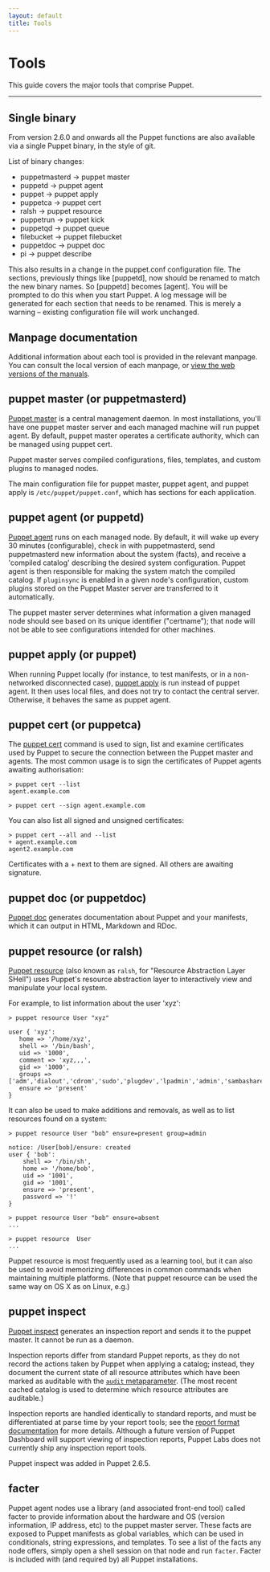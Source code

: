 ```yaml
---
layout: default
title: Tools
---
```


Tools
=====

This guide covers the major tools that comprise Puppet.

* * *

Single binary
-------------

From version 2.6.0 and onwards all the Puppet functions are also available via a single Puppet binary, in the style of git.

List of binary changes:

* puppetmasterd &rarr; puppet master
* puppetd &rarr; puppet agent
* puppet &rarr; puppet apply
* puppetca &rarr; puppet cert
* ralsh &rarr; puppet resource
* puppetrun &rarr; puppet kick
* puppetqd &rarr; puppet queue
* filebucket &rarr; puppet filebucket
* puppetdoc &rarr; puppet doc
* pi &rarr; puppet describe

This also results in a change in the puppet.conf configuration file. The sections, previously things like \[puppetd\], now should be renamed to match the new binary names. So \[puppetd\] becomes \[agent\]. You will be prompted to do this when you start Puppet. A log message will be generated for each section that needs to be renamed. This is merely a warning – existing configuration file will work unchanged.

Manpage documentation
---------------------

Additional information about each tool is provided in the relevant manpage. You can consult the local version of each manpage, or [view the web versions of the manuals](/man/).

puppet master (or puppetmasterd)
--------------------------------

[Puppet master](/man/master.html) is a central management daemon.  In most installations, you'll have one puppet master
server and each managed machine will run puppet agent.   By default, puppet master operates a certificate
authority, which can be managed using puppet cert.

Puppet master serves compiled configurations, files, templates, and custom plugins to managed nodes.

The main configuration file for puppet master, puppet agent, and puppet apply is `/etc/puppet/puppet.conf`,
which has sections for each application.

puppet agent (or puppetd)
-------------------------

[Puppet agent](/man/agent.html) runs on each managed node.   By default, it will wake up every 30 minutes (configurable),
check in with puppetmasterd, send puppetmasterd new information about the system (facts), and receive a 'compiled catalog' describing the desired system configuration. Puppet agent is then responsible for making the system match the compiled catalog. If `pluginsync` is enabled in a given node's configuration, custom plugins stored on the Puppet Master server are transferred to it automatically.

The puppet master server determines what information a given managed node should see based on its unique identifier ("certname"); that node will not be able to see configurations intended for other machines.

puppet apply (or puppet)
------------------------

When running Puppet locally (for instance, to test manifests, or in a non-networked disconnected case), [puppet apply](/man/apply.html) is run instead of puppet agent.  It then uses local files, and does not try to contact the central server.  Otherwise, it behaves the same as puppet agent.

puppet cert (or puppetca)
-------------------------

The [puppet cert](/man/cert.html) command is used to sign, list and examine certificates used by Puppet to secure the connection between the Puppet master and agents.  The most common usage is to sign the certificates of Puppet agents awaiting authorisation:

    > puppet cert --list
    agent.example.com

    > puppet cert --sign agent.example.com

You can also list all signed and unsigned certificates:

    > puppet cert --all and --list
    + agent.example.com
    agent2.example.com

Certificates with a + next to them are signed.  All others are awaiting signature.

puppet doc (or puppetdoc)
-------------------------

[Puppet doc](/man/doc.html) generates documentation about Puppet and your manifests, which it can output in HTML, Markdown and RDoc.

puppet resource (or ralsh)
--------------------------

[Puppet resource](/man/resource.html) (also known as `ralsh`, for "Resource Abstraction Layer SHell") uses Puppet's resource abstraction layer to interactively view and manipulate your local system.

For example, to list information about the user 'xyz':

    > puppet resource User "xyz"

    user { 'xyz':
       home => '/home/xyz',
       shell => '/bin/bash',
       uid => '1000',
       comment => 'xyz,,,',
       gid => '1000',
       groups => ['adm','dialout','cdrom','sudo','plugdev','lpadmin','admin','sambashare','libvirtd'],
       ensure => 'present'
    }

It can also be used to make additions and removals, as well as to list resources found on a system:

    > puppet resource User "bob" ensure=present group=admin

    notice: /User[bob]/ensure: created
    user { 'bob':
        shell => '/bin/sh',
        home => '/home/bob',
        uid => '1001',
        gid => '1001',
        ensure => 'present',
        password => '!'
    }

    > puppet resource User "bob" ensure=absent
    ...

    > puppet resource  User
    ...

Puppet resource is most frequently used as a learning tool, but it can also be used to avoid memorizing differences in common commands when maintaining multiple platforms. (Note that puppet resource can be used the same way on OS X as on Linux, e.g.)

puppet inspect
--------------

[Puppet inspect](/man/inspect.html) generates an inspection report and sends it to the puppet master. It cannot be run as a daemon.

Inspection reports differ from standard Puppet reports, as they do not record the actions taken by Puppet when applying a catalog; instead, they document the current state of all resource attributes which have been marked as auditable with the [`audit` metaparameter](http://docs.puppetlabs.com/references/stable/metaparameter.html#audit). (The most recent cached catalog is used to determine which resource attributes are auditable.)

Inspection reports are handled identically to standard reports, and must be differentiated  at parse time by your report tools; see the [report format documentation](http://projects.puppetlabs.com/projects/puppet/wiki/Report_Format_2) for more details. Although a future version of Puppet Dashboard will support viewing of inspection reports, Puppet Labs does not currently ship any inspection report tools.

Puppet inspect was added in Puppet 2.6.5.

facter
------

Puppet agent nodes use a library (and associated front-end tool) called facter to provide information about the hardware and OS (version information, IP address, etc) to the puppet master server. These facts are exposed to Puppet manifests as global variables, which can be used in conditionals, string expressions, and templates.  To see a list of the facts any node offers, simply open a shell session on that node and run `facter`.  Facter is included with (and required by) all Puppet installations.
